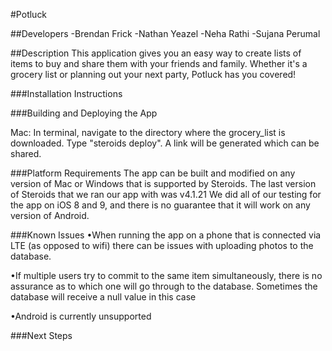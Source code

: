 #Potluck 

##Developers
-Brendan Frick
-Nathan Yeazel
-Neha Rathi
-Sujana Perumal


##Description
This application gives you an easy way to create lists of items to buy and share them with your friends and family. Whether it's a grocery list or planning out your next party, Potluck has you covered!

###Installation Instructions

###Building and Deploying the App

Mac: In terminal, navigate to the directory where the grocery_list is downloaded. Type "steroids deploy". A link will be generated which can be shared.

###Platform Requirements
The app can be built and modified on any version of Mac or Windows that is supported by Steroids.
The last version of Steroids that we ran our app with was v4.1.21
We did all of our testing for the app on iOS 8 and 9, and there is no guarantee that it will work on any version of Android.

###Known Issues
•When running the app on a phone that is connected via LTE (as opposed to wifi) there can be issues with uploading photos to the database.

•If multiple users try to commit to the same item simultaneously, there is no assurance as to which one will go through to the database. Sometimes the database will receive a null value in this case

•Android is currently unsupported

###Next Steps

